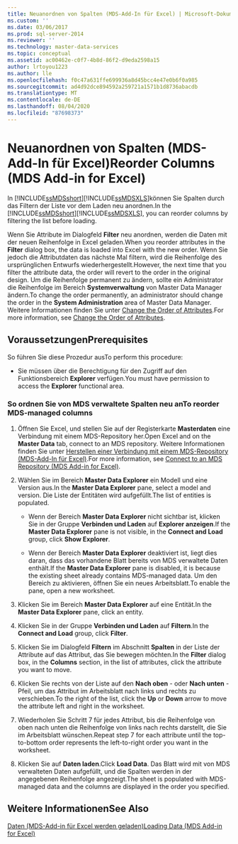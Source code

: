 ```yaml
---
title: Neuanordnen von Spalten (MDS-Add-In für Excel) | Microsoft-Dokumentation
ms.custom: ''
ms.date: 03/06/2017
ms.prod: sql-server-2014
ms.reviewer: ''
ms.technology: master-data-services
ms.topic: conceptual
ms.assetid: ac00462e-c0f7-4b8d-86f2-d9eda2598a15
author: lrtoyou1223
ms.author: lle
ms.openlocfilehash: f0c47a631ffe699936a8d45bcc4e47e0b6f0a985
ms.sourcegitcommit: ad4d92dce894592a259721a1571b1d8736abacdb
ms.translationtype: MT
ms.contentlocale: de-DE
ms.lasthandoff: 08/04/2020
ms.locfileid: "87698373"
---
```

# <a name="reorder-columns-mds-add-in-for-excel"></a><span data-ttu-id="5613b-102">Neuanordnen von Spalten (MDS-Add-In für Excel)</span><span class="sxs-lookup"><span data-stu-id="5613b-102">Reorder Columns (MDS Add-in for Excel)</span></span>
  <span data-ttu-id="5613b-103">In [!INCLUDE[ssMDSshort](../../includes/ssmdsshort-md.md)][!INCLUDE[ssMDSXLS](../../includes/ssmdsxls-md.md)]können Sie Spalten durch das Filtern der Liste vor dem Laden neu anordnen.</span><span class="sxs-lookup"><span data-stu-id="5613b-103">In the [!INCLUDE[ssMDSshort](../../includes/ssmdsshort-md.md)][!INCLUDE[ssMDSXLS](../../includes/ssmdsxls-md.md)], you can reorder columns by filtering the list before loading.</span></span>  
  
 <span data-ttu-id="5613b-104">Wenn Sie Attribute im Dialogfeld **Filter** neu anordnen, werden die Daten mit der neuen Reihenfolge in Excel geladen.</span><span class="sxs-lookup"><span data-stu-id="5613b-104">When you reorder attributes in the **Filter** dialog box, the data is loaded into Excel with the new order.</span></span> <span data-ttu-id="5613b-105">Wenn Sie jedoch die Attributdaten das nächste Mal filtern, wird die Reihenfolge des ursprünglichen Entwurfs wiederhergestellt.</span><span class="sxs-lookup"><span data-stu-id="5613b-105">However, the next time that you filter the attribute data, the order will revert to the order in the original design.</span></span> <span data-ttu-id="5613b-106">Um die Reihenfolge permanent zu ändern, sollte ein Administrator die Reihenfolge im Bereich **Systemverwaltung** von Master Data Manager ändern.</span><span class="sxs-lookup"><span data-stu-id="5613b-106">To change the order permanently, an administrator should change the order in the **System Administration** area of Master Data Manager.</span></span> <span data-ttu-id="5613b-107">Weitere Informationen finden Sie unter [Change the Order of Attributes](../change-the-order-of-attributes.md).</span><span class="sxs-lookup"><span data-stu-id="5613b-107">For more information, see [Change the Order of Attributes](../change-the-order-of-attributes.md).</span></span>  
  
## <a name="prerequisites"></a><span data-ttu-id="5613b-108">Voraussetzungen</span><span class="sxs-lookup"><span data-stu-id="5613b-108">Prerequisites</span></span>  
 <span data-ttu-id="5613b-109">So führen Sie diese Prozedur aus</span><span class="sxs-lookup"><span data-stu-id="5613b-109">To perform this procedure:</span></span>  
  
-   <span data-ttu-id="5613b-110">Sie müssen über die Berechtigung für den Zugriff auf den Funktionsbereich **Explorer** verfügen.</span><span class="sxs-lookup"><span data-stu-id="5613b-110">You must have permission to access the **Explorer** functional area.</span></span>  
  
### <a name="to-reorder-mds-managed-columns"></a><span data-ttu-id="5613b-111">So ordnen Sie von MDS verwaltete Spalten neu an</span><span class="sxs-lookup"><span data-stu-id="5613b-111">To reorder MDS-managed columns</span></span>  
  
1.  <span data-ttu-id="5613b-112">Öffnen Sie Excel, und stellen Sie auf der Registerkarte **Masterdaten** eine Verbindung mit einem MDS-Repository her.</span><span class="sxs-lookup"><span data-stu-id="5613b-112">Open Excel and on the **Master Data** tab, connect to an MDS repository.</span></span> <span data-ttu-id="5613b-113">Weitere Informationen finden Sie unter [Herstellen einer Verbindung mit einem MDS-Repository &#40;MDS-Add-In für Excel&#41;](connect-to-an-mds-repository-mds-add-in-for-excel.md).</span><span class="sxs-lookup"><span data-stu-id="5613b-113">For more information, see [Connect to an MDS Repository &#40;MDS Add-in for Excel&#41;](connect-to-an-mds-repository-mds-add-in-for-excel.md).</span></span>  
  
2.  <span data-ttu-id="5613b-114">Wählen Sie im Bereich **Master Data Explorer** ein Modell und eine Version aus.</span><span class="sxs-lookup"><span data-stu-id="5613b-114">In the **Master Data Explorer** pane, select a model and version.</span></span> <span data-ttu-id="5613b-115">Die Liste der Entitäten wird aufgefüllt.</span><span class="sxs-lookup"><span data-stu-id="5613b-115">The list of entities is populated.</span></span>  
  
    -   <span data-ttu-id="5613b-116">Wenn der Bereich **Master Data Explorer** nicht sichtbar ist, klicken Sie in der Gruppe **Verbinden und Laden** auf **Explorer anzeigen**.</span><span class="sxs-lookup"><span data-stu-id="5613b-116">If the **Master Data Explorer** pane is not visible, in the **Connect and Load** group, click **Show Explorer**.</span></span>  
  
    -   <span data-ttu-id="5613b-117">Wenn der Bereich **Master Data Explorer** deaktiviert ist, liegt dies daran, dass das vorhandene Blatt bereits von MDS verwaltete Daten enthält.</span><span class="sxs-lookup"><span data-stu-id="5613b-117">If the **Master Data Explorer** pane is disabled, it is because the existing sheet already contains MDS-managed data.</span></span> <span data-ttu-id="5613b-118">Um den Bereich zu aktivieren, öffnen Sie ein neues Arbeitsblatt.</span><span class="sxs-lookup"><span data-stu-id="5613b-118">To enable the pane, open a new worksheet.</span></span>  
  
3.  <span data-ttu-id="5613b-119">Klicken Sie im Bereich **Master Data Explorer** auf eine Entität.</span><span class="sxs-lookup"><span data-stu-id="5613b-119">In the **Master Data Explorer** pane, click an entity.</span></span>  
  
4.  <span data-ttu-id="5613b-120">Klicken Sie in der Gruppe **Verbinden und Laden** auf **Filtern**.</span><span class="sxs-lookup"><span data-stu-id="5613b-120">In the **Connect and Load** group, click **Filter**.</span></span>  
  
5.  <span data-ttu-id="5613b-121">Klicken Sie im Dialogfeld **Filtern** im Abschnitt **Spalten** in der Liste der Attribute auf das Attribut, das Sie bewegen möchten.</span><span class="sxs-lookup"><span data-stu-id="5613b-121">In the **Filter** dialog box, in the **Columns** section, in the list of attributes, click the attribute you want to move.</span></span>  
  
6.  <span data-ttu-id="5613b-122">Klicken Sie rechts von der Liste auf den **Nach oben** - oder **Nach unten** -Pfeil, um das Attribut im Arbeitsblatt nach links und rechts zu verschieben.</span><span class="sxs-lookup"><span data-stu-id="5613b-122">To the right of the list, click the **Up** or **Down** arrow to move the attribute left and right in the worksheet.</span></span>  
  
7.  <span data-ttu-id="5613b-123">Wiederholen Sie Schritt 7 für jedes Attribut, bis die Reihenfolge von oben nach unten die Reihenfolge von links nach rechts darstellt, die Sie im Arbeitsblatt wünschen.</span><span class="sxs-lookup"><span data-stu-id="5613b-123">Repeat step 7 for each attribute until the top-to-bottom order represents the left-to-right order you want in the worksheet.</span></span>  
  
8.  <span data-ttu-id="5613b-124">Klicken Sie auf **Daten laden**.</span><span class="sxs-lookup"><span data-stu-id="5613b-124">Click **Load Data**.</span></span> <span data-ttu-id="5613b-125">Das Blatt wird mit von MDS verwalteten Daten aufgefüllt, und die Spalten werden in der angegebenen Reihenfolge angezeigt.</span><span class="sxs-lookup"><span data-stu-id="5613b-125">The sheet is populated with MDS-managed data and the columns are displayed in the order you specified.</span></span>  
  
## <a name="see-also"></a><span data-ttu-id="5613b-126">Weitere Informationen</span><span class="sxs-lookup"><span data-stu-id="5613b-126">See Also</span></span>  
 [<span data-ttu-id="5613b-127">Daten &#40;MDS-Add-in für Excel werden geladen&#41;</span><span class="sxs-lookup"><span data-stu-id="5613b-127">Loading Data &#40;MDS Add-in for Excel&#41;</span></span>](overview-exporting-data-to-excel-mds-add-in-for-excel.md)  
  
  
